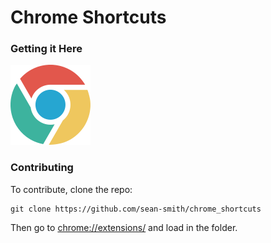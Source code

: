 # Chrome Shortcuts

### Getting it Here

<a href="https://chrome.google.com/webstore/detail/custom-chrome-shortcut-ma/ijihchgjhagfhdkhagnmlebpepjlecml?hl=en"><img src="images/chrome_128.png"></a>

### Contributing

To contribute, clone the repo:

	git clone https://github.com/sean-smith/chrome_shortcuts

Then go to [chrome://extensions/](chrome://extensions/) and load in the folder.
